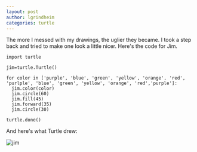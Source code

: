 ```yaml
---
layout: post
author: lgrindheim
categories: turtle
---
```


The more I messed with my drawings, the uglier they became. I took a step back and tried to make one look a little nicer. Here's the code for Jim.

    import turtle

    jim=turtle.Turtle()

    for color in ['purple', 'blue', 'green', 'yellow', 'orange', 'red', 'purlple', 'blue', 'green', 'yellow', 'orange', 'red','purple']:
      jim.color(color)
      jim.circle(60)
      jim.fill(45)
      jim.forward(35)
      jim.circle(30)
  
    turtle.done()


And here's what Turtle drew:

![jim](http://landonandjana.files.wordpress.com/2011/07/newdrawing-pk.jpg)
